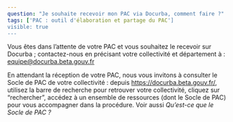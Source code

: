 ```yaml
---
question: "Je souhaite recevoir mon PAC via Docurba, comment faire ?"
tags: ['PAC : outil d'élaboration et partage du PAC']
visible: true
---
```

Vous êtes dans l’attente de votre PAC et vous souhaitez le recevoir sur Docurba ; contactez-nous en précisant votre collectivité et département à : equipe@docurba.beta.gouv.fr 

En attendant la réception de votre PAC, nous vous invitons à consulter le Socle de PAC de votre collectivité : depuis https://docurba.beta.gouv.fr/, utilisez la barre de recherche pour retrouver votre collectivité, cliquez sur “rechercher”, accédez à un ensemble de ressources (dont le Socle de PAC) pour vous accompagner dans la procédure. 
Voir aussi _Qu’est-ce que le Socle de PAC ?_ 
